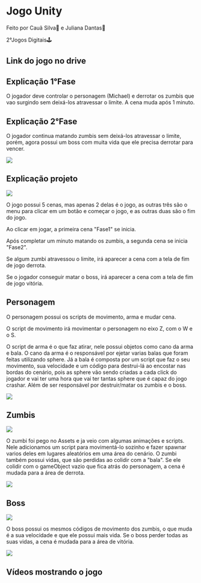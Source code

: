 # Jogo Unity
<p>Feito por Cauã Silva👦 e Juliana Dantas👩</p>
<p>2°Jogos Digitais🕹️</p>

## Link do jogo no drive

## Explicação 1°Fase
<p>O jogador deve controlar o personagem (Michael) e derrotar os zumbis que vao surgindo sem deixá-los atravessar o limite. A cena muda após 1 minuto.</p>

## Explicação 2°Fase
<p>O jogador continua matando zumbis sem deixá-los atravessar o limite, porém, agora possui um boss com muita vida que ele precisa derrotar para vencer.</p>

<img src='img/controles.jpg' />

## Explicação projeto
<img src='img/cenas.jpg' />
<p>O jogo possui 5 cenas, mas apenas 2 delas é o jogo, as outras três são o menu para clicar em um botão e começar o jogo, e as outras duas são o fim do jogo.</p>

<p>Ao clicar em jogar, a primeira cena "Fase1" se inicia.</p>
<p>Após completar um minuto matando os zumbis, a segunda cena se inicia "Fase2".</p>
<p>Se algum zumbi atravessou o limite, irá aparecer a cena com a tela de fim de jogo derrota.</p>
<p>Se o jogador conseguir matar o boss, irá aparecer a cena com a tela de fim de jogo vitória.</p>

## Personagem
<p>O personagem possui os scripts de movimento, arma e mudar cena.</p>
<p>O script de movimento irá movimentar o personagem no eixo Z, com o W e o S.</p>
<p>O script de arma é o que faz atirar, nele possui objetos como cano da arma e bala. O cano da arma é o responsável por ejetar varias balas que foram feitas utilizando sphere. Já a bala é composta por um script que faz o seu movimento, sua velocidade e um código para destrui-lá ao encostar nas bordas do cenário, pois as sphere vão sendo criadas a cada click do jogador e vai ter uma hora que vai ter tantas sphere que é capaz do jogo crashar. Além de ser responsável por destruir/matar os zumbis e o boss.</p>
<img src='img/scriptbala.jpg' />

## Zumbis
<img src='img/zumbi.jpg' />
<p>O zumbi foi pego no Assets e ja veio com algumas animações e scripts. Nele adicionamos um script para movimentá-lo sozinho e fazer spawnar varios deles em lugares aleatórios em uma área do cenário. O zumbi também possui vidas, que são perdidas ao colidir com a "bala". Se ele colidir com o gameObject vazio que fica atrás do personagem, a cena é mudada para a área de derrota.</p>
<img src='img/scriptzumbi.jpg' />

## Boss
<img src='img/boss.jpg' />
<p>O boss possui os mesmos códigos de movimento dos zumbis, o que muda é a sua velocidade e que ele possui mais vida. Se o boss perder todas as suas vidas, a cena é mudada para a área de vitória.</p>
<img src='img/scriptboss.jpg' />

## Vídeos mostrando o jogo